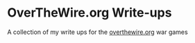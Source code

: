 # OverTheWire.org Write-ups
A collection of my write ups for the [overthewire.org](https://overthewire.org/wargames/) war games
